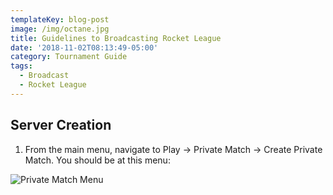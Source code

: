 ```yaml
---
templateKey: blog-post
image: /img/octane.jpg
title: Guidelines to Broadcasting Rocket League
date: '2018-11-02T08:13:49-05:00'
category: Tournament Guide
tags:
  - Broadcast
  - Rocket League
---
```

## Server Creation

1. From the main menu, navigate to Play -> Private Match -> Create Private Match. You should be at this menu:

![Private Match Menu](/img/privatematch.jpg)
